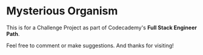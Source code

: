# Mysterious Organism
This is for a Challenge Project as part of Codecademy's **Full Stack Engineer Path**.

Feel free to comment or make suggestions. And thanks for visiting!